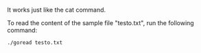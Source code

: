 It works just like the cat command.

To read the content of the sample file "testo.txt", run the following command:

`./goread testo.txt `
